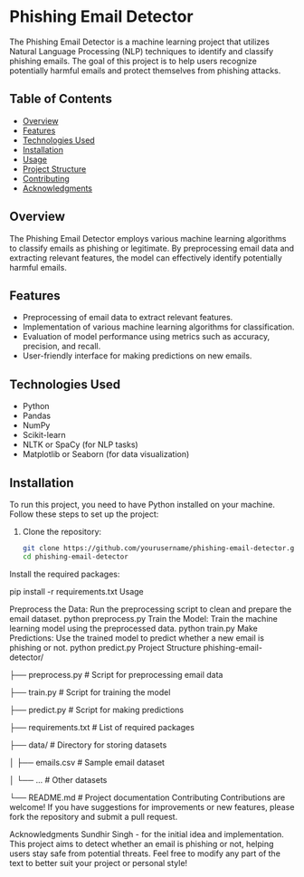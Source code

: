 
# Phishing Email Detector

The Phishing Email Detector is a machine learning project that utilizes Natural Language Processing (NLP) techniques to identify and classify phishing emails. The goal of this project is to help users recognize potentially harmful emails and protect themselves from phishing attacks.

## Table of Contents
- [Overview](#overview)
- [Features](#features)
- [Technologies Used](#technologies-used)
- [Installation](#installation)
- [Usage](#usage)
- [Project Structure](#project-structure)
- [Contributing](#contributing)
- [Acknowledgments](#acknowledgments)

## Overview
The Phishing Email Detector employs various machine learning algorithms to classify emails as phishing or legitimate. By preprocessing email data and extracting relevant features, the model can effectively identify potentially harmful emails.

## Features
- Preprocessing of email data to extract relevant features.
- Implementation of various machine learning algorithms for classification.
- Evaluation of model performance using metrics such as accuracy, precision, and recall.
- User-friendly interface for making predictions on new emails.

## Technologies Used
- Python
- Pandas
- NumPy
- Scikit-learn
- NLTK or SpaCy (for NLP tasks)
- Matplotlib or Seaborn (for data visualization)

## Installation
To run this project, you need to have Python installed on your machine. Follow these steps to set up the project:

1. Clone the repository:
   ```bash
   git clone https://github.com/yourusername/phishing-email-detector.git
   cd phishing-email-detector
Install the required packages:

pip install -r requirements.txt
Usage


Preprocess the Data: Run the preprocessing script to clean and prepare the email dataset.
python preprocess.py
Train the Model: Train the machine learning model using the preprocessed data.
python train.py
Make Predictions: Use the trained model to predict whether a new email is phishing or not.
python predict.py
Project Structure
phishing-email-detector/

├── preprocess.py          # Script for preprocessing email data

├── train.py               # Script for training the model

├── predict.py             # Script for making predictions

├── requirements.txt       # List of required packages

├── data/                  # Directory for storing datasets

│   ├── emails.csv         # Sample email dataset

│   └── ...                # Other datasets

└── README.md              # Project documentation
Contributing
Contributions are welcome! If you have suggestions for improvements or new features, please fork the repository and submit a pull request.

Acknowledgments
Sundhir Singh - for the initial idea and implementation.
This project aims to detect whether an email is phishing or not, helping users stay safe from potential threats.
Feel free to modify any part of the text to better suit your project or personal style!



